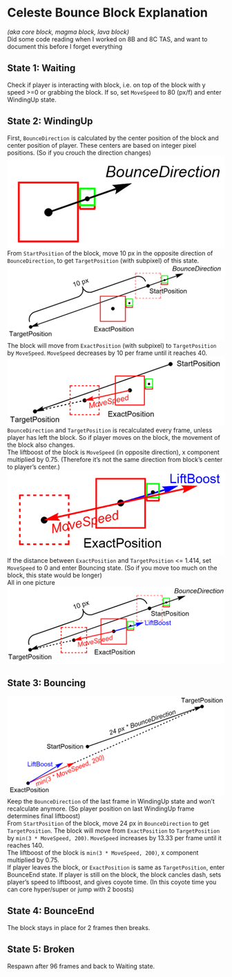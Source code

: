 # Celeste Bounce Block Explanation<br>
*(aka core block, magma block, lava block)*<br>
Did some code reading when I worked on 8B and 8C TAS, and want to document this before I forget everything<br>
## State 1: Waiting<br>
Check if player is interacting with block, i.e. on top of the block with y speed >=0 or grabbing the block. If so, set `MoveSpeed` to 80 (px/f) and enter WindingUp state.<br>
## State 2: WindingUp<br>
First, `BounceDirection` is calculated by the center position of the block and center position of player. These centers are based on integer pixel positions. (So if you crouch the direction changes)<br>
![image](https://github.com/lnf-24/BounceBlockExplanation/blob/main/Images/1.png)<br>
From `StartPosition` of the block, move 10 px in the opposite direction of `BounceDirection`, to get `TargetPosition` (with subpixel) of this state.<br>
![image](https://github.com/lnf-24/BounceBlockExplanation/blob/main/Images/2.png)<br>
The block will move from `ExactPosition` (with subpixel) to `TargetPosition` by `MoveSpeed`. `MoveSpeed` decreases by 10 per frame until it reaches 40.<br>
![image](https://github.com/lnf-24/BounceBlockExplanation/blob/main/Images/3.png)<br>
`BounceDirection` and `TargetPosition` is recalculated every frame, unless player has left the block. So if player moves on the block, the movement of the block also changes.<br>
The liftboost of the block is `MoveSpeed` (in opposite direction), x component multiplied by 0.75. (Therefore it’s not the same direction from block’s center to player’s center.)<br>
![image](https://github.com/lnf-24/BounceBlockExplanation/blob/main/Images/4.png)<br>
If the distance between `ExactPosition` and `TargetPosition` <= 1.414, set `MoveSpeed` to 0 and enter Bouncing state. (So if you move too much on the block, this state would be longer)<br>
All in one picture<br>
![image](https://github.com/lnf-24/BounceBlockExplanation/blob/main/Images/5.png)<br>
## State 3: Bouncing<br>
![image](https://github.com/lnf-24/BounceBlockExplanation/blob/main/Images/6.png)<br>
Keep the `BounceDirection` of the last frame in WindingUp state and won’t recalculate anymore. (So player position on last WindingUp frame determines final liftboost)<br>
From `StartPosition` of the block, move 24 px in `BounceDirection` to get `TargetPosition`. The block will move from `ExactPosition` to `TargetPosition` by `min(3 * MoveSpeed, 200)`. `MoveSpeed` increases by 13.33 per frame until it reaches 140.<br>
The liftboost of the block is `min(3 * MoveSpeed, 200)`, x component multiplied by 0.75.<br>
If player leaves the block, or `ExactPosition` is same as `TargetPosition`, enter BounceEnd state. If player is still on the block, the block cancles dash, sets player’s speed to liftboost, and gives coyote time. (In this coyote time you can core hyper/super or jump with 2 boosts)<br>
## State 4: BounceEnd<br>
The block stays in place for 2 frames then breaks.<br>
## State 5: Broken<br>
Respawn after 96 frames and back to Waiting state.
